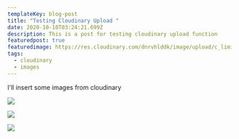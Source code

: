 ```yaml
---
templateKey: blog-post
title: "Testing Cloudinary Upload "
date: 2020-10-10T03:24:21.699Z
description: This is a post for testing cloudinary upload function
featuredpost: true
featuredimage: https://res.cloudinary.com/dnrvhlddk/image/upload/c_limit,q_80,w_2000/v1602299325/samples/cloudinary-logo-vector.svg
tags:
  - cloudinary
  - images
---
```

I'll insert some images from cloudinary

![](https://res.cloudinary.com/dnrvhlddk/image/upload/c_limit,q_80,w_2000/v1602299378/samples/landscapes/beach-boat.jpg)

![](https://res.cloudinary.com/dnrvhlddk/image/upload/c_limit,q_80,w_2000/v1602299341/samples/landscapes/girl-urban-view.jpg)

![](https://res.cloudinary.com/dnrvhlddk/image/upload/c_limit,q_80,w_2000/v1602299371/samples/people/bicycle.jpg)